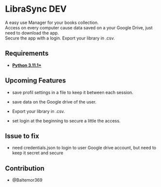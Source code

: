 # **LibraSync DEV**

A easy use Manager for your books collection.\
Access on every computer cause data saved on a your Google Drive, just need to download the app.\
Secure the app with a login.
Export your library in .csv.

## **Requirements**

- **[Python 3.11.1+](https://www.python.org/downloads/release/python-3111/)**

## **Upcoming Features**

- save profil settings in a file to keep it between each session.

- save data on the Google drive of the user.

- Export your library in .csv.

- set login at the beginning to secure a little the access.

## **Issue to fix**

- need credentials.json to login to user Google drive account, but need to keep it secret and secure

## Contribution

- @Baltemor369

